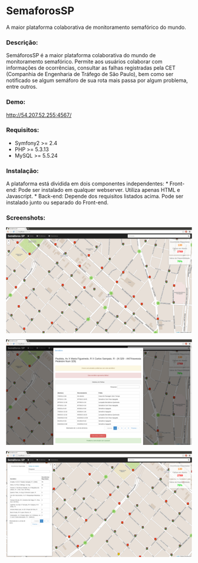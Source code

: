 SemaforosSP
===========

A maior plataforma colaborativa de monitoramento semafórico do mundo.

### Descrição:
 SemáforosSP é a maior plataforma colaborativa do mundo de monitoramento semafórico. 
Permite aos usuários colaborar com informações de ocorrências, consultar as falhas registradas pela CET 
(Companhia de Engenharia de Tráfego de São Paulo), bem como ser notificado se algum semáforo de sua rota 
mais passa por algum problema, entre outros.

### Demo:
http://54.207.52.255:4567/


### Requisitos:
* Symfony2 >= 2.4
* PHP >= 5.3.13
* MySQL >= 5.5.24


### Instalação:
A plataforma está dividida em dois componentes independentes:
	* Front-end: Pode ser instalado em qualquer webserver. Utiliza apenas HTML e Javascript.
	* Back-end: Depende dos requisitos listados acima. Pode ser instalado junto ou separado do Front-end.


### Screenshots:

![Visão geral](/screenshots/1.png)

![Informações do semáforo](/screenshots/2.png)

![Listagem de falhas](/screenshots/4.png)



